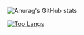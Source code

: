 ![Anurag's GitHub stats](https://github-readme-stats.vercel.app/api?username=savepunyapat&show_icons=true&theme=radical)

[![Top Langs](https://github-readme-stats.vercel.app/api/top-langs/?username=savepunyapat&layout=compact)](https://github.com/anuraghazra/github-readme-stats)
